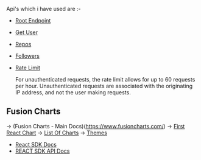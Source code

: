 

Api's which i have used are :-

- [Root Endpoint](https://api.github.com)
- [Get User](https://api.github.com/users/yxshrraj)
- [Repos](https://api.github.com/users/yxshrraj/repos?per_page=100)
- [Followers](https://api.github.com/users/yxshrraj/followers)
- [Rate Limit](https://api.github.com/rate_limit)

  For unauthenticated requests, the rate limit allows for up to 60 requests per hour. 
  Unauthenticated requests are associated with the originating IP address, and not the user making requests.

## Fusion Charts

-> (Fusion Charts - Main Docs)(https://www.fusioncharts.com/)
-> [First React Chart](https://www.fusioncharts.com/dev/getting-started/react/your-first-chart-using-react)
-> [List Of Charts](https://www.fusioncharts.com/dev/chart-guide/list-of-charts)
-> [Themes](https://www.fusioncharts.com/dev/themes/introduction-to-themes)



- [React SDK Docs](https://auth0.com/docs/libraries/auth0-react)
- [REACT SDK API Docs](https://auth0.github.io/auth0-react/)